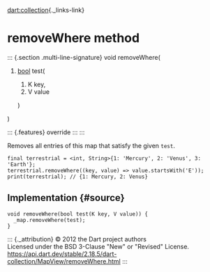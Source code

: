 [dart:collection](../../dart-collection/dart-collection-library){._links-link}

removeWhere method
==================

::: {.section .multi-line-signature}
void removeWhere(

1.  [bool](../../dart-core/bool-class) test(
    1.  K key,
    2.  V value

    )

)

::: {.features}
override
:::
:::

Removes all entries of this map that satisfy the given `test`.

``` {.language-dart data-language="dart"}
final terrestrial = <int, String>{1: 'Mercury', 2: 'Venus', 3: 'Earth'};
terrestrial.removeWhere((key, value) => value.startsWith('E'));
print(terrestrial); // {1: Mercury, 2: Venus}
```

Implementation {#source}
--------------

``` {.language-dart data-language="dart"}
void removeWhere(bool test(K key, V value)) {
  _map.removeWhere(test);
}
```

::: {._attribution}
© 2012 the Dart project authors\
Licensed under the BSD 3-Clause \"New\" or \"Revised\" License.\
<https://api.dart.dev/stable/2.18.5/dart-collection/MapView/removeWhere.html>
:::
